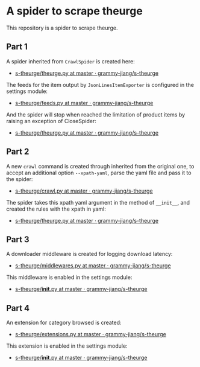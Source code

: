 # A spider to scrape theurge

This repository is a spider to scrape theurge.

## Part 1

A spider inherited from `CrawlSpider` is created here:

* [s-theurge/theurge.py at master · grammy-jiang/s-theurge](https://github.com/grammy-jiang/s-theurge/blob/master/s_theurge/spiders/theurge.py#L16)

The feeds for the item output by `JsonLinesItemExporter` is configured in the
settings module:

* [s-theurge/feeds.py at master · grammy-jiang/s-theurge](https://github.com/grammy-jiang/s-theurge/blob/master/s_theurge/settings/feeds.py)

And the spider will stop when reached the limitation of product items by raising
an exception of CloseSpider:

* [s-theurge/theurge.py at master · grammy-jiang/s-theurge](https://github.com/grammy-jiang/s-theurge/blob/master/s_theurge/spiders/theurge.py#L70)


## Part 2

A new `crawl` command is created through inherited from the original one, to
accept an additional option `--xpath-yaml`, parse the yaml file and pass it to
the spider:

* [s-theurge/crawl.py at master · grammy-jiang/s-theurge](https://github.com/grammy-jiang/s-theurge/blob/master/s_theurge/commands/crawl.py)

The spider takes this xpath yaml argument in the method of `__init__`, and
created the rules with the xpath in yaml:

* [s-theurge/theurge.py at master · grammy-jiang/s-theurge](https://github.com/grammy-jiang/s-theurge/blob/master/s_theurge/spiders/theurge.py#L33`)

## Part 3

A downloader middleware is created for logging download latency:

* [s-theurge/middlewares.py at master · grammy-jiang/s-theurge](https://github.com/grammy-jiang/s-theurge/blob/master/s_theurge/middlewares.py#L93)

This middleware is enabled in the settings module:

* [s-theurge/__init__.py at master · grammy-jiang/s-theurge](https://github.com/grammy-jiang/s-theurge/blob/master/s_theurge/settings/__init__.py#L37)

## Part 4

An extension for category browsed is created:

* [s-theurge/extensions.py at master · grammy-jiang/s-theurge](https://github.com/grammy-jiang/s-theurge/blob/master/s_theurge/extensions.py#L19)

This extension is enabled in the settings module:

* [s-theurge/__init__.py at master · grammy-jiang/s-theurge](https://github.com/grammy-jiang/s-theurge/blob/master/s_theurge/settings/__init__.py#L43)
